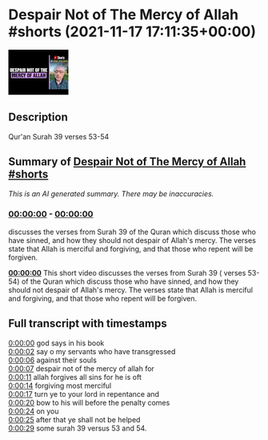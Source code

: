 # Despair Not of The Mercy of Allah #shorts (2021-11-17 17:11:35+00:00)

![alt Despair Not of The Mercy of Allah #shorts](fhrd0ZAoixo.jpg "Despair Not of The Mercy of Allah #shorts")

## Description

Qur'an Surah 39 verses 53-54

## Summary of [Despair Not of The Mercy of Allah #shorts](https://www.youtube.com/watch?v=fhrd0ZAoixo)


*This is an AI generated summary. There may be inaccuracies. [](/)*

### [00:00:00](https://www.youtube.com/watch?v=fhrd0ZAoixo&t=0) - [00:00:00](https://www.youtube.com/watch?v=fhrd0ZAoixo&t=0)

 discusses the verses from Surah 39 of the Quran which discuss those who have sinned, and how they should not despair of Allah's mercy. The verses state that Allah is merciful and forgiving, and that those who repent will be forgiven.

**[00:00:00](https://www.youtube.com/watch?v=fhrd0ZAoixo&t=0)** This short video discusses the verses from Surah 39 ( verses 53-54) of the Quran which discuss those who have sinned, and how they should not despair of Allah's mercy. The verses state that Allah is merciful and forgiving, and that those who repent will be forgiven.

## Full transcript with timestamps

[0:00:00](https://youtu.be/fhrd0ZAoixo?t=0) god says in his book  
[0:00:02](https://youtu.be/fhrd0ZAoixo?t=2) say o my servants who have transgressed  
[0:00:06](https://youtu.be/fhrd0ZAoixo?t=6) against their souls  
[0:00:07](https://youtu.be/fhrd0ZAoixo?t=7) despair not of the mercy of allah for  
[0:00:11](https://youtu.be/fhrd0ZAoixo?t=11) allah forgives all sins for he is oft  
[0:00:14](https://youtu.be/fhrd0ZAoixo?t=14) forgiving most merciful  
[0:00:17](https://youtu.be/fhrd0ZAoixo?t=17) turn ye to your lord in repentance and  
[0:00:20](https://youtu.be/fhrd0ZAoixo?t=20) bow to his will before the penalty comes  
[0:00:24](https://youtu.be/fhrd0ZAoixo?t=24) on you  
[0:00:25](https://youtu.be/fhrd0ZAoixo?t=25) after that ye shall not be helped  
[0:00:29](https://youtu.be/fhrd0ZAoixo?t=29) some surah 39 versus 53 and 54.  
